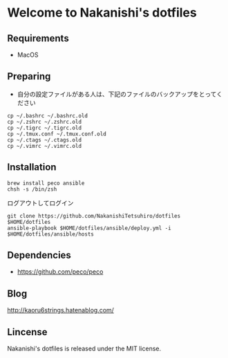 # Welcome to Nakanishi's dotfiles

## Requirements

- MacOS

## Preparing

- 自分の設定ファイルがある人は、下記のファイルのバックアップをとってください

```
cp ~/.bashrc ~/.bashrc.old
cp ~/.zshrc ~/.zshrc.old
cp ~/.tigrc ~/.tigrc.old
cp ~/.tmux.conf ~/.tmux.conf.old
cp ~/.ctags ~/.ctags.old
cp ~/.vimrc ~/.vimrc.old
```

## Installation

```
brew install peco ansible
chsh -s /bin/zsh
```

ログアウトしてログイン

```
git clone https://github.com/NakanishiTetsuhiro/dotfiles $HOME/dotfiles
ansible-playbook $HOME/dotfiles/ansible/deploy.yml -i $HOME/dotfiles/ansible/hosts
```

## Dependencies

- https://github.com/peco/peco

## Blog

http://kaoru6strings.hatenablog.com/

## Lincense

Nakanishi's dotfiles is released under the MIT license.
